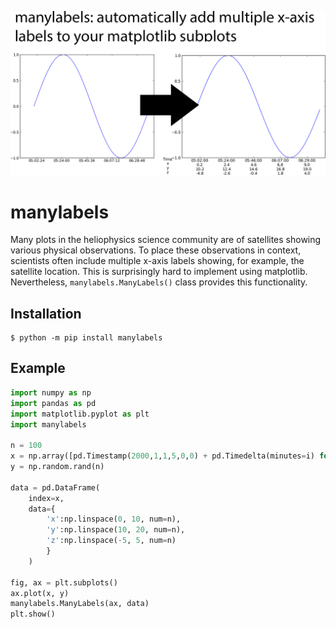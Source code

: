 ![manylabels collage](./docs/_static/manylabels_collage.png)

# manylabels

Many plots in the heliophysics science community are of satellites showing various physical 
observations. To place these observations in context, scientists often include multiple
x-axis labels showing, for example, the satellite location. This is surprisingly hard to implement using matplotlib. Nevertheless, `manylabels.ManyLabels()` class provides this functionality. 

## Installation

```shell
$ python -m pip install manylabels
```

## Example
```python
import numpy as np
import pandas as pd
import matplotlib.pyplot as plt
import manylabels

n = 100
x = np.array([pd.Timestamp(2000,1,1,5,0,0) + pd.Timedelta(minutes=i) for i in range(n)])
y = np.random.rand(n)

data = pd.DataFrame(
    index=x,
    data={
        'x':np.linspace(0, 10, num=n),
        'y':np.linspace(10, 20, num=n),
        'z':np.linspace(-5, 5, num=n)
        }
    )

fig, ax = plt.subplots()
ax.plot(x, y)
manylabels.ManyLabels(ax, data)
plt.show()
```